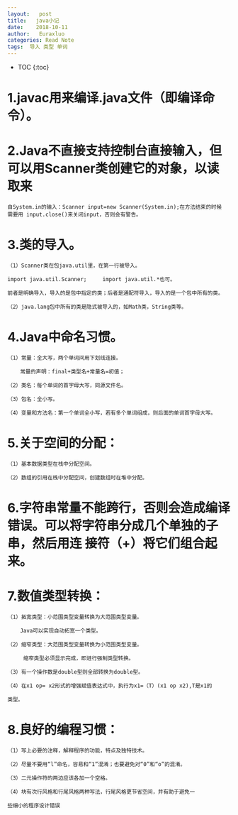 ```yaml
---
layout:   post          
title:   java小记        
date:    2018-10-11       
author:   Euraxluo           
categories: Read Note
tags:  导入 类型 单词
---
```

* TOC
{:toc}



#	1.javac用来编译.java文件（即编译命令）。

#	2.Java不直接支持控制台直接输入，但可以用Scanner类创建它的对象，以读取来

	自System.in的输入：Scanner input=new Scanner(System.in);在方法结束的时候		需要用 input.close()来关闭input，否则会有警告。

	   

#	3.类的导入。

	（1）Scanner类在包java.util里，在第一行被导入。 

	import java.util.Scanner;     import java.util.*也可。

	前者是明确导入，导入的是包中指定的类；后者是通配符导入，导入的是一个包中所有的类。

	（2）java.lang包中所有的类是隐式被导入的，如Math类，String类等。

	

#	4.Java中命名习惯。

	（1）常量：全大写，两个单词间用下划线连接。

	    常量的声明：final+类型名+常量名=初值；

	（2）类名：每个单词的首字母大写，同源文件名。

	（3）包名：全小写。

	（4）变量和方法名：第一个单词全小写，若有多个单词组成，则后面的单词首字母大写。

	

#	5.关于空间的分配：

	（1）基本数据类型在栈中分配空间。

	（2）数组的引用在栈中分配空间，创建数组时在堆中分配。

	

#	6.字符串常量不能跨行，否则会造成编译错误。可以将字符串分成几个单独的子串，然后用连		接符（+）将它们组合起来。

#	7.数值类型转换：

	（1）拓宽类型：小范围类型变量转换为大范围类型变量。

	    Java可以实现自动拓宽一个类型。

	（2）缩窄类型：大范围类型变量转换为小范围类型变量。

	     缩窄类型必须显示完成，即进行强制类型转换。

	（3）有一个操作数是double型则全部转换为double型。

	（4）在x1 op= x2形式的增强赋值表达式中，执行为x1=（T）(x1 op x2),T是x1的

	类型。

#	8.良好的编程习惯：

	（1）写上必要的注释，解释程序的功能，特点及独特技术。

	（2）尽量不要用“l”命名，容易和“1”混淆；也要避免对“0”和“o”的混淆。

	（3）二元操作符的两边应该各加一个空格。

	（4）块有次行风格和行尾风格两种写法，行尾风格更节省空间，并有助于避免一

	些细小的程序设计错误
